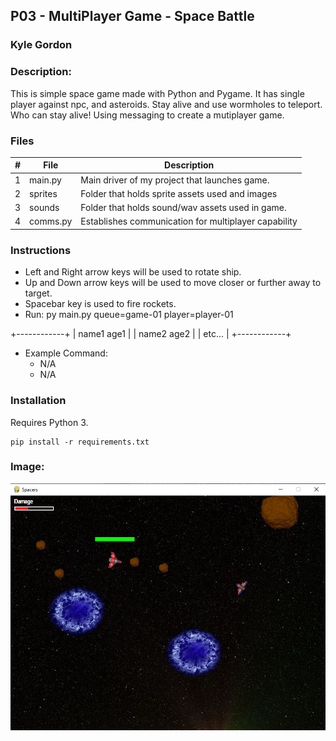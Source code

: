 ## P03 - MultiPlayer Game - Space Battle
### Kyle Gordon
### Description:

This is simple space game made with Python and Pygame. It has single player against npc, and asteroids. Stay alive and use wormholes to teleport.
Who can stay alive! Using messaging to create
a mutiplayer game.

### Files

|   #   | File            | Description                                        |
| :---: | --------------- | -------------------------------------------------- |
|   1   | main.py         | Main driver of my project that launches game.      |
|   2   | sprites  | Folder that holds sprite assets used and images         |
|   3   | sounds  | Folder that holds sound/wav assets used in game.         
|   4   | comms.py  | Establishes communication for multiplayer capability         |


### Instructions

- Left and Right arrow keys will be used to rotate ship.
- Up and Down arrow keys will be used to move closer or further away to target.
- Spacebar key is used to fire rockets.
- Run: py main.py queue=game-01 player=player-01

+------------+
| name1 age1 |
| name2 age2 |
| etc...     |
+------------+

- Example Command:
    - N/A
    - N/A


### Installation

Requires Python 3.

```
pip install -r requirements.txt

```

### Image:
![Screenshot](https://github.com/kylekgordon/5443-2D-Gordon/blob/main/Assignments/P03/Spacers.JPG)
